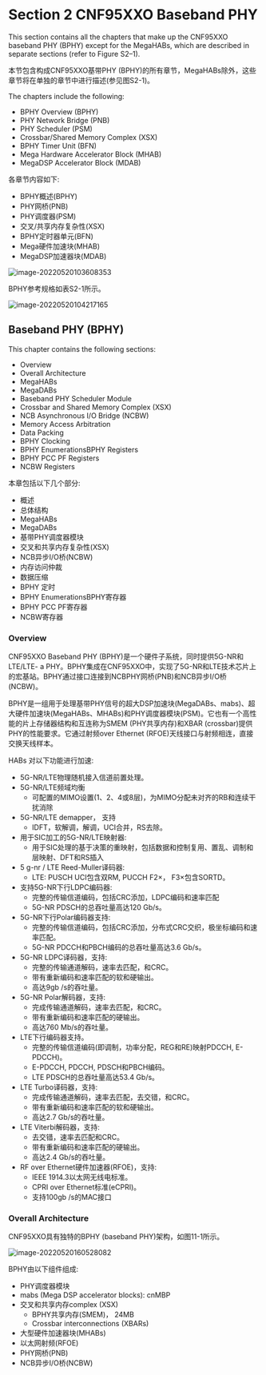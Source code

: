 # Section 2 CNF95XXO Baseband PHY

This section contains all the chapters that make up the CNF95XXO baseband PHY (BPHY) except for the MegaHABs, which are described in separate sections (refer to Figure S2–1). 

本节包含构成CNF95XXO基带PHY (BPHY)的所有章节，MegaHABs除外，这些章节将在单独的章节中进行描述(参见图S2-1)。

The chapters include the following:

- BPHY Overview (BPHY)
- PHY Network Bridge (PNB)
- PHY Scheduler (PSM)
- Crossbar/Shared Memory Complex (XSX)
- BPHY Timer Unit (BFN)
- Mega Hardware Accelerator Block (MHAB)
- MegaDSP Accelerator Block (MDAB)

各章节内容如下:

- BPHY概述(BPHY)
- PHY网桥(PNB)
- PHY调度器(PSM)
- 交叉/共享内存复杂性(XSX)
- BPHY定时器单元(BFN)
- Mega硬件加速块(MHAB)
- MegaDSP加速器块(MDAB)

![image-20220520103608353](images/CNF95XX0-PHY-S2-01.png)

BPHY参考规格如表S2-1所示。

![image-20220520104217165](images/CNF95XX0-PHY-S2-02.png)

## Baseband PHY (BPHY)

This chapter contains the following sections:

- Overview
- Overall Architecture
- MegaHABs
- MegaDABs
- Baseband PHY Scheduler Module
- Crossbar and Shared Memory Complex (XSX)
- NCB Asynchronous I/O Bridge (NCBW)
- Memory Access Arbitration
- Data Packing
- BPHY Clocking
- BPHY EnumerationsBPHY Registers
- BPHY PCC PF Registers
- NCBW Registers

本章包括以下几个部分:

- 概述
- 总体结构
- MegaHABs
- MegaDABs
- 基带PHY调度器模块
- 交叉和共享内存复杂性(XSX)
- NCB异步I/O桥(NCBW)
- 内存访问仲裁
- 数据压缩
- BPHY 定时
- BPHY EnumerationsBPHY寄存器
- BPHY PCC PF寄存器
- NCBW寄存器

### Overview

CNF95XXO Baseband PHY (BPHY)是一个硬件子系统，同时提供5G-NR和LTE/LTE- a PHY。BPHY集成在CNF95XXO中，实现了5G-NR和LTE技术芯片上的宏基站。BPHY通过接口连接到NCBPHY网桥(PNB)和NCB异步I/O桥(NCBW)。

BPHY是一组用于处理基带PHY信号的超大DSP加速块(MegaDABs、mabs)、超大硬件加速块(MegaHABs、MHABs)和PHY调度器模块(PSM)。它也有一个高性能的片上存储器结构和互连称为SMEM (PHY共享内存)和XBAR (crossbar)提供PHY的性能要求。它通过射频over Ethernet (RFOE)天线接口与射频相连，直接交换天线样本。

HABs 对以下功能进行加速:

- 5G-NR/LTE物理随机接入信道前置处理。
- 5G-NR/LTE频域均衡
    - 可配置的MIMO设置(1、2、4或8层)，为MIMO分配未对齐的RB和连续干扰消除
- 5G-NR/LTE demapper， 支持
    - IDFT，软解调，解调，UCI合并，RS去除。
- 用于SIC加工的5G-NR/LTE映射器:
    - 用于SIC处理的基于决策的重映射，包括数据和控制复用、置乱、调制和层映射、DFT和RS插入
- 5 g-nr / LTE Reed-Muller译码器:
    - LTE: PUSCH UCI包含双RM, PUCCH F2×， F3×包含SORTD。
- 支持5G-NR下行LDPC编码器:
    - 完整的传输信道编码，包括CRC添加，LDPC编码和速率匹配
    - 5G-NR PDSCH的总吞吐量高达120 Gb/s。
- 5G-NR下行Polar编码器支持:
    - 完整的传输信道编码，包括CRC添加，分布式CRC交织，极坐标编码和速率匹配。
    - 5G-NR PDCCH和PBCH编码的总吞吐量高达3.6 Gb/s。
- 5G-NR LDPC译码器，支持:
    - 完整的传输通道解码，速率去匹配，和CRC。
    - 带有重新编码和速率匹配的软和硬输出。
    - 高达9gb /s的吞吐量。
- 5G-NR Polar解码器，支持:
    - 完成传输通道解码，速率去匹配，和CRC。
    - 带有重新编码和速率匹配的硬输出。
    - 高达760 Mb/s的吞吐量。
- LTE下行编码器支持。
    - 完整的传输信道编码(即调制，功率分配，REG和RE)映射PDCCH, E-PDCCH)。
    - E-PDCCH, PDCCH, PDSCH和PBCH编码。
    - LTE PDSCH的总吞吐量高达53.4 Gb/s。
- LTE Turbo译码器，支持:
    - 完成传输通道解码，速率去匹配，去交错，和CRC。
    - 带有重新编码和速率匹配的软和硬输出。
    - 高达2.7 Gb/s的吞吐量。
- LTE Viterbi解码器，支持:
    - 去交错，速率去匹配和CRC。
    - 带有重新编码和速率匹配的硬输出。
    - 高达2.4 Gb/s的吞吐量。
- RF over Ethernet硬件加速器(RFOE)，支持:
    - IEEE 1914.3以太网无线电标准。
    - CPRI over Ethernet标准(eCPRI)。
    - 支持100gb /s的MAC接口

### Overall Architecture

CNF95XXO具有独特的BPHY (baseband PHY)架构，如图11-1所示。

![image-20220520160528082](images/CNF95XX0-PHY-S2-03.png)

BPHY由以下组件组成:

- PHY调度器模块
- mabs (Mega DSP accelerator blocks): cnMBP
- 交叉和共享内存complex (XSX)
    - BPHY共享内存(SMEM)， 24MB
    - Crossbar interconnections (XBARs)
- 大型硬件加速器块(MHABs)
- 以太网射频(RFOE)
- PHY网桥(PNB)
- NCB异步I/O桥(NCBW)
























